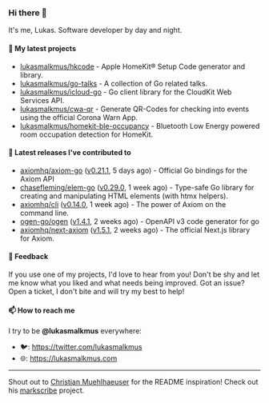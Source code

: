 ### Hi there 👋

It's me, Lukas. Software developer by day and night.

#### 🌱 My latest projects

- [lukasmalkmus/hkcode](https://github.com/lukasmalkmus/hkcode) - Apple HomeKit® Setup Code generator and library.
- [lukasmalkmus/go-talks](https://github.com/lukasmalkmus/go-talks) - A collection of Go related talks.
- [lukasmalkmus/icloud-go](https://github.com/lukasmalkmus/icloud-go) - Go client library for the CloudKit Web Services API.
- [lukasmalkmus/cwa-qr](https://github.com/lukasmalkmus/cwa-qr) - Generate QR-Codes for checking into events using the official Corona Warn App.
- [lukasmalkmus/homekit-ble-occupancy](https://github.com/lukasmalkmus/homekit-ble-occupancy) - Bluetooth Low Energy powered room occupation detection for HomeKit.

#### 🔭 Latest releases I've contributed to

- [axiomhq/axiom-go](https://github.com/axiomhq/axiom-go) ([v0.21.1](https://github.com/axiomhq/axiom-go/releases/tag/v0.21.1), 5 days ago) - Official Go bindings for the Axiom API
- [chasefleming/elem-go](https://github.com/chasefleming/elem-go) ([v0.29.0](https://github.com/chasefleming/elem-go/releases/tag/v0.29.0), 1 week ago) - Type-safe Go library for creating and manipulating HTML elements (with htmx helpers).
- [axiomhq/cli](https://github.com/axiomhq/cli) ([v0.14.0](https://github.com/axiomhq/cli/releases/tag/v0.14.0), 1 week ago) - The power of Axiom on the command line.
- [ogen-go/ogen](https://github.com/ogen-go/ogen) ([v1.4.1](https://github.com/ogen-go/ogen/releases/tag/v1.4.1), 2 weeks ago) - OpenAPI v3 code generator for go
- [axiomhq/next-axiom](https://github.com/axiomhq/next-axiom) ([v1.5.1](https://github.com/axiomhq/next-axiom/releases/tag/v1.5.1), 2 weeks ago) - The official Next.js library for Axiom.

#### 💬 Feedback

If you use one of my projects, I'd love to hear from you! Don't be shy and let
me know what you liked and what needs being improved. Got an issue? Open a
ticket, I don't bite and will try my best to help!

#### 📫 How to reach me

I try to be **@lukasmalkmus** everywhere:

- 🐦: https://twitter.com/lukasmalkmus
- 🌐: https://lukasmalkmus.com

---

Shout out to [Christian Muehlhaeuser](https://github.com/muesli) for the README
inspiration! Check out his [markscribe](https://github.com/muesli/markscribe)
project.
